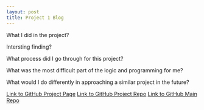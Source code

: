 ```yaml
---
layout: post
title: Project 1 Blog
---
```

What I did in the project?


Intersting finding?


What process did I go through for this project?


What was the most difficult part of the logic and programming for me?


What would I do differently in approaching a similar project in the future? 





[Link to GitHub Project Page](https://siare1023.github.io/ST558-Project1/)
[Link to GitHub Project Repo](https://github.com/siare1023/ST558-Project1)
[Link to GitHub Main Repo](https://github.com/siare1023/siare1023.github.io)
